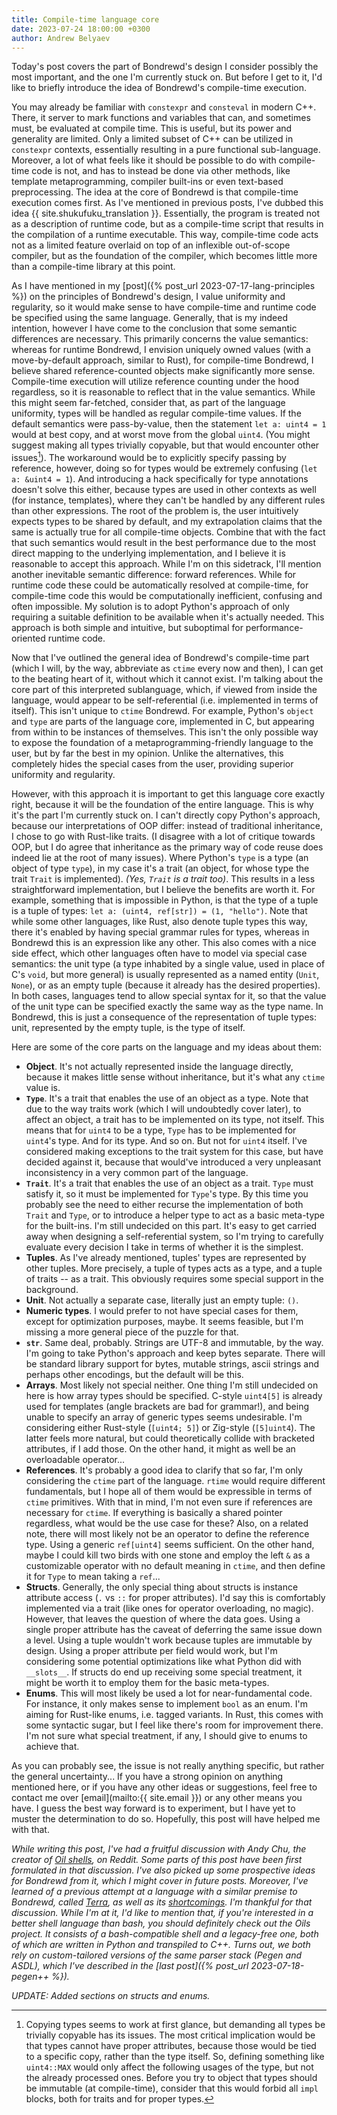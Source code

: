 ```yaml
---
title: Compile-time language core
date: 2023-07-24 18:00:00 +0300
author: Andrew Belyaev
---
```


Today's post covers the part of Bondrewd's design I consider possibly the most
important, and the one I'm currently stuck on. But before I get to it, I'd
like to briefly introduce the idea of Bondrewd's compile-time execution.

You may already be familiar with `constexpr` and `consteval` in modern C++.
There, it server to mark functions and variables that can, and sometimes must,
be evaluated at compile time. This is useful, but its power and generality are
limited. Only a limited subset of C++ can be utilized in `constexpr` contexts,
essentially resulting in a pure functional sub-language. Moreover, a lot of
what feels like it should be possible to do with compile-time code is not, and
has to instead be done via other methods, like template metaprogramming,
compiler built-ins or even text-based preprocessing. The idea at the core of
Bondrewd is that compile-time execution comes first. As I've mentioned in
previous posts, I've dubbed this idea {{ site.shukufuku_translation }}.
Essentially, the program is treated not as a description of runtime code, but
as a compile-time script that results in the compilation of a runtime
executable. This way, compile-time code acts not as a limited feature overlaid
on top of an inflexible out-of-scope compiler, but as the foundation of the
compiler, which becomes little more than a compile-time library at this point.

As I have mentioned in my [post]({% post_url 2023-07-17-lang-principles %}) on
the principles of Bondrewd's design, I value uniformity and regularity, so it
would make sense to have compile-time and runtime code be specified using the
same language. Generally, that is my indeed intention, however I have come to
the conclusion that some semantic differences are necessary. This primarily
concerns the value semantics: whereas for runtime Bondrewd, I envision uniquely
owned values (with a move-by-default approach, similar to Rust), for
compile-time Bondrewd, I believe shared reference-counted objects make
significantly more sense. Compile-time execution will utilize reference
counting under the hood regardless, so it is reasonable to reflect that in
the value semantics. While this might seem far-fetched, consider that,
as part of the language uniformity, types will be handled as regular
compile-time values. If the default semantics were pass-by-value, then the
statement `let a: uint4 = 1` would at best copy, and at worst move from the
global `uint4`. (You might suggest making all types trivially copyable, but
that would encounter other issues[^why-not-copy-types]). The workaround would
be to explicitly specify passing by reference, however, doing so for types
would be extremely confusing (`let a: &uint4 = 1`). And introducing a hack
specifically for type annotations doesn't solve this either, because types are
used in other contexts as well (for instance, templates), where they can't be
handled by any different rules than other expressions. The root of the problem
is, the user intuitively expects types to be shared by default, and my
extrapolation claims that the same is actually true for all compile-time
objects. Combine that with the fact that such semantics would result in the
best performance due to the most direct mapping to the underlying
implementation, and I believe it is reasonable to accept this approach.
While I'm on this sidetrack, I'll mention another inevitable semantic
difference: forward references. While for runtime code these could be
automatically resolved at compile-time, for compile-time code this would be
computationally inefficient, confusing and often impossible. My solution is
to adopt Python's approach of only requiring a suitable definition to be
available when it's actually needed. This approach is both simple and
intuitive, but suboptimal for performance-oriented runtime code.

[^why-not-copy-types]:
    Copying types seems to work at first glance, but demanding all types be
    trivially copyable has its issues. The most critical implication would be
    that types cannot have proper attributes, because those would be tied to a
    specific copy, rather than the type itself. So, defining something like
    `uint4::MAX` would only affect the following usages of the type, but not
    the already processed ones. Before you try to object that types should be
    immutable (at compile-time), consider that this would forbid all `impl`
    blocks, both for traits and for proper types.

Now that I've outlined the general idea of Bondrewd's compile-time part (which
I will, by the way, abbreviate as `ctime` every now and then), I can get to the
beating heart of it, without which it cannot exist. I'm talking about the core
part of this interpreted sublanguage, which, if viewed from inside the language,
would appear to be self-referential (i.e. implemented in terms of itself). This
isn't unique to `ctime` Bondrewd. For example, Python's `object` and `type` are
parts of the language core, implemented in C, but appearing from within to be
instances of themselves. This isn't the only possible way to expose the
foundation of a metaprogramming-friendly language to the user, but by far the
best in my opinion. Unlike the alternatives, this completely hides the special
cases from the user, providing superior uniformity and regularity.

However, with this approach it is important to get this language core exactly
right, because it will be the foundation of the entire language. This is why
it's the part I'm currently stuck on. I can't directly copy Python's approach,
because our interpretations of OOP differ: instead of traditional inheritance,
I chose to go with Rust-like traits. (I disagree with a lot of critique towards
OOP, but I do agree that inheritance as the primary way of code reuse does
indeed lie at the root of many issues). Where Python's `type` is a type (an
object of type `type`), in my case it's a trait (an object, for whose type the
trait `Trait` is implemented). _(Yes, `Trait` is a trait too)_. This results in
a less straightforward implementation, but I believe the benefits are worth it.
For example, something that is impossible in Python, is that the type of a
tuple is a tuple of types: `let a: (uint4, ref[str]) = (1, "hello")`. Note that
while some other languages, like Rust, also denote tuple types this way, there
it's enabled by having special grammar rules for types, whereas in Bondrewd
this is an expression like any other. This also comes with a nice side effect,
which other languages often have to model via special case semantics: the unit
type (a type inhabited by a single value, used in place of C's `void`, but more
general) is usually represented as a named entity (`Unit`, `None`), or as an
empty tuple (because it already has the desired properties). In both cases,
languages tend to allow special syntax for it, so that the value of the unit
type can be specified exactly the same way as the type name. In Bondrewd, this
is just a consequence of the representation of tuple types: unit, represented
by the empty tuple, is the type of itself.

Here are some of the core parts on the language and my ideas about them:
- **Object**. It's not actually represented inside the language directly,
  because it makes little sense without inheritance, but it's what any
  `ctime` value is.
- **`Type`**. It's a trait that enables the use of an object as a type. Note that
  due to the way traits work (which I will undoubtedly cover later), to affect
  an object, a trait has to be implemented on its type, not itself. This means
  that for `uint4` to be a type, `Type` has to be implemented for `uint4`'s
  type. And for its type. And so on. But not for `uint4` itself. I've
  considered making exceptions to the trait system for this case, but have
  decided against it, because that would've introduced a very unpleasant
  inconsistency in a very common part of the language.
- **`Trait`**. It's a trait that enables the use of an object as a trait.
  `Type` must satisfy it, so it must be implemented for `Type`'s type. By this
  time you probably see the need to either recurse the implementation of both
  `Trait` and `Type`, or to introduce a helper type to act as a basic meta-type
  for the built-ins. I'm still undecided on this part. It's easy to get
  carried away when designing a self-referential system, so I'm trying to
  carefully evaluate every decision I take in terms of whether it is the
  simplest.
- **Tuples**. As I've already mentioned, tuples' types are represented by other
  tuples. More precisely, a tuple of types acts as a type, and a tuple of
  traits -- as a trait. This obviously requires some special support in the
  background.
- **Unit**. Not actually a separate case, literally just an empty tuple: `()`.
- **Numeric types**. I would prefer to not have special cases for them, except
  for optimization purposes, maybe. It seems feasible, but I'm missing a more
  general piece of the puzzle for that.
- **`str`**. Same deal, probably. Strings are UTF-8 and immutable, by the way.
  I'm going to take Python's approach and keep bytes separate. There will be
  standard library support for bytes, mutable strings, ascii strings and perhaps
  other encodings, but the default will be this.
- **Arrays**. Most likely not special neither. One thing I'm still undecided on
  here is how array types should be specified. C-style `uint4[5]` is already
  used for templates (angle brackets are bad for grammar!), and being unable to
  specify an array of generic types seems undesirable. I'm considering either
  Rust-style (`[uint4; 5]`) or Zig-style (`[5]uint4`). The latter feels more
  natural, but could theoretically collide with bracketed attributes, if I add
  those. On the other hand, it might as well be an overloadable operator...
- **References**. It's probably a good idea to clarify that so far, I'm only
  considering the `ctime` part of the language. `rtime` would require different
  fundamentals, but I hope all of them would be expressible in terms of `ctime`
  primitives. With that in mind, I'm not even sure if references are necessary
  for `ctime`. If everything is basically a shared pointer regardless, what
  would be the use case for these? Also, on a related note, there will most
  likely not be an operator to define the reference type. Using a generic
  `ref[uint4]` seems sufficient. On the other hand, maybe I could kill two
  birds with one stone and employ the left `&` as a customizable operator with
  no default meaning in `ctime`, and then define it for `Type` to mean taking
  a `ref`...
- **Structs**. Generally, the only special thing about structs is instance
  attribute access (`.` vs `::` for proper attributes). I'd say this is
  comfortably implemented via a trait (like ones for operator overloading, no
  magic). However, that leaves the question of where the data goes. Using a
  single proper attribute has the caveat of deferring the same issue down
  a level. Using a tuple wouldn't work because tuples are immutable by design.
  Using a proper attribute per field would work, but I'm considering some
  potential optimizations like what Python did with `__slots__`. If structs do
  end up receiving some special treatment, it might be worth it to employ them
  for the basic meta-types.
- **Enums**. This will most likely be used a lot for near-fundamental code.
  For instance, it only makes sense to implement `bool` as an enum. I'm aiming
  for Rust-like enums, i.e. tagged variants. In Rust, this comes with some
  syntactic sugar, but I feel like there's room for improvement there. I'm not
  sure what special treatment, if any, I should give to enums to achieve that.

As you can probably see, the issue is not really anything specific, but rather
the general uncertainty... If you have a strong opinion on anything mentioned
here, or if you have any other ideas or suggestions, feel free to contact me
over [email](mailto:{{ site.email }}) or any other means you have. I guess
the best way forward is to experiment, but I have yet to muster the
determination to do so. Hopefully, this post will have helped me with that.

_While writing this post, I've had a fruitful discussion with Andy Chu, the
creator of [Oil shells](https://www.oilshell.org/), on Reddit. Some parts of
this post have been first formulated in that discussion. I've also picked up
some prospective ideas for Bondrewd from it, which I might cover in future
posts. Moreover, I've learned of a previous attempt at a language with a
similar premise to Bondrewd, called [Terra](https://terralang.org/), as well as
its [shortcomings](https://erikmcclure.com/blog/a-rant-on-terra/). I'm thankful
for that discussion. While I'm at it, I'd like to mention that, if you're
interested in a better shell language than bash, you should definitely check
out the Oils project. It consists of a bash-compatible shell and a legacy-free
one, both of which are written in Python and transpiled to C++. Turns out, we
both rely on custom-tailored versions of the same parser stack (Pegen and ASDL),
which I've described in the [last post]({% post_url 2023-07-18-pegen++ %})._

_UPDATE: Added sections on structs and enums._
